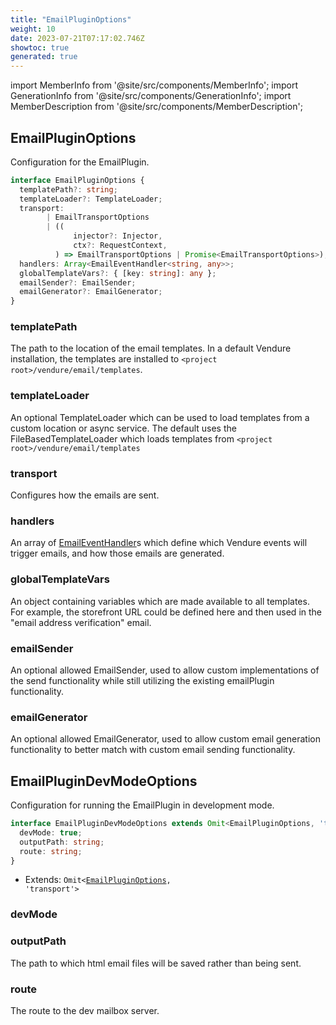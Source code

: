 ```yaml
---
title: "EmailPluginOptions"
weight: 10
date: 2023-07-21T07:17:02.746Z
showtoc: true
generated: true
---
```

<!-- This file was generated from the Vendure source. Do not modify. Instead, re-run the "docs:build" script -->
import MemberInfo from '@site/src/components/MemberInfo';
import GenerationInfo from '@site/src/components/GenerationInfo';
import MemberDescription from '@site/src/components/MemberDescription';


## EmailPluginOptions

<GenerationInfo sourceFile="packages/email-plugin/src/types.ts" sourceLine="40" packageName="@vendure/email-plugin" />

Configuration for the EmailPlugin.

```ts title="Signature"
interface EmailPluginOptions {
  templatePath?: string;
  templateLoader?: TemplateLoader;
  transport:
        | EmailTransportOptions
        | ((
              injector?: Injector,
              ctx?: RequestContext,
          ) => EmailTransportOptions | Promise<EmailTransportOptions>);
  handlers: Array<EmailEventHandler<string, any>>;
  globalTemplateVars?: { [key: string]: any };
  emailSender?: EmailSender;
  emailGenerator?: EmailGenerator;
}
```

<div className="members-wrapper">

### templatePath

<MemberInfo kind="property" type="string"   />

The path to the location of the email templates. In a default Vendure installation,
the templates are installed to `<project root>/vendure/email/templates`.
### templateLoader

<MemberInfo kind="property" type="<a href='/docs/reference/typescript-api/core-plugins/email-plugin/custom-template-loader#templateloader'>TemplateLoader</a>"  since="2.0.0"  />

An optional TemplateLoader which can be used to load templates from a custom location or async service.
The default uses the FileBasedTemplateLoader which loads templates from `<project root>/vendure/email/templates`
### transport

<MemberInfo kind="property" type="| <a href='/docs/reference/typescript-api/core-plugins/email-plugin/transport-options#emailtransportoptions'>EmailTransportOptions</a>         | ((               injector?: <a href='/docs/reference/typescript-api/common/injector#injector'>Injector</a>,               ctx?: <a href='/docs/reference/typescript-api/request/request-context#requestcontext'>RequestContext</a>,           ) =&#62; <a href='/docs/reference/typescript-api/core-plugins/email-plugin/transport-options#emailtransportoptions'>EmailTransportOptions</a> | Promise&#60;<a href='/docs/reference/typescript-api/core-plugins/email-plugin/transport-options#emailtransportoptions'>EmailTransportOptions</a>&#62;)"   />

Configures how the emails are sent.
### handlers

<MemberInfo kind="property" type="Array&#60;<a href='/docs/reference/typescript-api/core-plugins/email-plugin/email-event-handler#emaileventhandler'>EmailEventHandler</a>&#60;string, any&#62;&#62;"   />

An array of <a href='/docs/reference/typescript-api/core-plugins/email-plugin/email-event-handler#emaileventhandler'>EmailEventHandler</a>s which define which Vendure events will trigger
emails, and how those emails are generated.
### globalTemplateVars

<MemberInfo kind="property" type="{ [key: string]: any }"   />

An object containing variables which are made available to all templates. For example,
the storefront URL could be defined here and then used in the "email address verification"
email.
### emailSender

<MemberInfo kind="property" type="<a href='/docs/reference/typescript-api/core-plugins/email-plugin/email-sender#emailsender'>EmailSender</a>" default="<a href='/docs/reference/typescript-api/core-plugins/email-plugin/email-sender#nodemaileremailsender'>NodemailerEmailSender</a>"   />

An optional allowed EmailSender, used to allow custom implementations of the send functionality
while still utilizing the existing emailPlugin functionality.
### emailGenerator

<MemberInfo kind="property" type="<a href='/docs/reference/typescript-api/core-plugins/email-plugin/email-generator#emailgenerator'>EmailGenerator</a>" default="<a href='/docs/reference/typescript-api/core-plugins/email-plugin/email-generator#handlebarsmjmlgenerator'>HandlebarsMjmlGenerator</a>"   />

An optional allowed EmailGenerator, used to allow custom email generation functionality to
better match with custom email sending functionality.


</div>


## EmailPluginDevModeOptions

<GenerationInfo sourceFile="packages/email-plugin/src/types.ts" sourceLine="110" packageName="@vendure/email-plugin" />

Configuration for running the EmailPlugin in development mode.

```ts title="Signature"
interface EmailPluginDevModeOptions extends Omit<EmailPluginOptions, 'transport'> {
  devMode: true;
  outputPath: string;
  route: string;
}
```
* Extends: <code>Omit&#60;<a href='/docs/reference/typescript-api/core-plugins/email-plugin/email-plugin-options#emailpluginoptions'>EmailPluginOptions</a>, 'transport'&#62;</code>



<div className="members-wrapper">

### devMode

<MemberInfo kind="property" type="true"   />


### outputPath

<MemberInfo kind="property" type="string"   />

The path to which html email files will be saved rather than being sent.
### route

<MemberInfo kind="property" type="string"   />

The route to the dev mailbox server.


</div>
